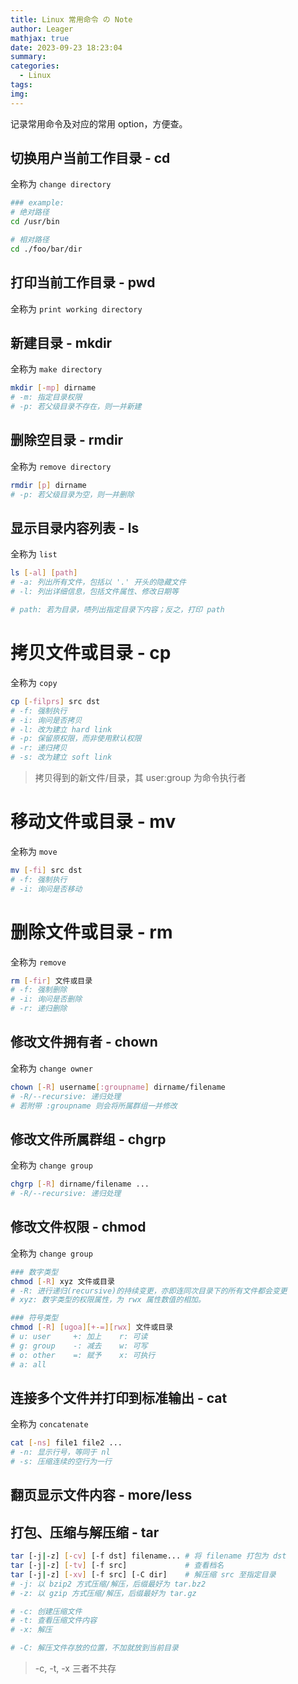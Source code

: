 ```yaml
---
title: Linux 常用命令 の Note
author: Leager
mathjax: true
date: 2023-09-23 18:23:04
summary:
categories:
  - Linux
tags:
img:
---
```


记录常用命令及对应的常用 option，方便查。

<!--more-->

## 切换用户当前工作目录 - cd

全称为 `change directory`

```bash
### example:
# 绝对路径
cd /usr/bin

# 相对路径
cd ./foo/bar/dir
```

## 打印当前工作目录 - pwd

全称为 `print working directory`

## 新建目录 - mkdir

全称为 `make directory`

```bash
mkdir [-mp] dirname
# -m: 指定目录权限
# -p: 若父级目录不存在，则一并新建
```

## 删除空目录 - rmdir

全称为 `remove directory`

```bash
rmdir [p] dirname
# -p: 若父级目录为空，则一并删除
```

## 显示目录内容列表 - ls

全称为 `list`

```bash
ls [-al] [path]
# -a: 列出所有文件，包括以 '.' 开头的隐藏文件
# -l: 列出详细信息，包括文件属性、修改日期等

# path: 若为目录，啧列出指定目录下内容；反之，打印 path
```

# 拷贝文件或目录 - cp

全称为 `copy`

```bash
cp [-filprs] src dst
# -f: 强制执行
# -i: 询问是否拷贝
# -l: 改为建立 hard link
# -p: 保留原权限，而非使用默认权限
# -r: 递归拷贝
# -s: 改为建立 soft link
```

> 拷贝得到的新文件/目录，其 user:group 为命令执行者

# 移动文件或目录 - mv

全称为 `move`

```bash
mv [-fi] src dst
# -f: 强制执行
# -i: 询问是否移动
```

# 删除文件或目录 - rm

全称为 `remove`

```bash
rm [-fir] 文件或目录
# -f: 强制删除
# -i: 询问是否删除
# -r: 递归删除
```

## 修改文件拥有者 - chown

全称为 `change owner`

```bash
chown [-R] username[:groupname] dirname/filename
# -R/--recursive: 递归处理
# 若附带 :groupname 则会将所属群组一并修改
```

## 修改文件所属群组 - chgrp

全称为 `change group`

```bash
chgrp [-R] dirname/filename ...
# -R/--recursive: 递归处理
```

## 修改文件权限 - chmod

全称为 `change group`

```bash
### 数字类型
chmod [-R] xyz 文件或目录
# -R: 进行递归(recursive)的持续变更，亦即连同次目录下的所有文件都会变更
# xyz: 数字类型的权限属性，为 rwx 属性数值的相加。

### 符号类型
chmod [-R] [ugoa][+-=][rwx] 文件或目录
# u: user     +: 加上    r: 可读
# g: group    -: 减去    w: 可写
# o: other    =: 赋予    x: 可执行
# a: all
```
## 连接多个文件并打印到标准输出 - cat

全称为 `concatenate`

```bash
cat [-ns] file1 file2 ...
# -n: 显示行号，等同于 nl
# -s: 压缩连续的空行为一行
```

## 翻页显示文件内容 - more/less

## 打包、压缩与解压缩 - tar

```bash
tar [-j|-z] [-cv] [-f dst] filename... # 将 filename 打包为 dst
tar [-j|-z] [-tv] [-f src]             # 查看档名
tar [-j|-z] [-xv] [-f src] [-C dir]    # 解压缩 src 至指定目录
# -j: 以 bzip2 方式压缩/解压，后缀最好为 tar.bz2
# -z: 以 gzip 方式压缩/解压，后缀最好为 tar.gz

# -c: 创建压缩文件
# -t: 查看压缩文件内容
# -x: 解压

# -C: 解压文件存放的位置，不加就放到当前目录
```

> -c, -t, -x 三者不共存